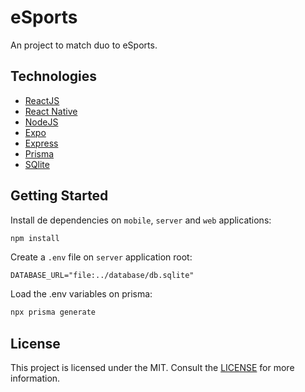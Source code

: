 # eSports

An project to match duo to eSports.

## Technologies

- [ReactJS](https://reactjs.org/)
- [React Native](https://reactnative.dev/)
- [NodeJS](https://nodejs.org/)
- [Expo](https://expo.dev/)
- [Express](https://expressjs.com/)
- [Prisma](https://prisma.io/)
- [SQlite](https://sqlite.org/)

## Getting Started

Install de dependencies on `mobile`, `server` and `web` applications:

```sh
npm install
```

Create a `.env` file on `server` application root:

```
DATABASE_URL="file:../database/db.sqlite"
```

Load the .env variables on prisma:

```sh
npx prisma generate
```

## License

This project is licensed under the MIT. Consult the [LICENSE](LICENSE) for more information.
